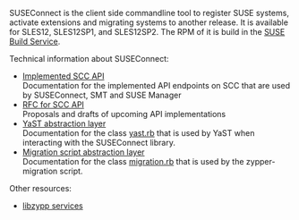 SUSEConnect is the client side commandline tool to register SUSE systems, activate extensions and migrating systems to another release. It is available for SLES12, SLES12SP1, and SLES12SP2.
The RPM of it is build in the [SUSE Build Service](https://build.suse.de/package/show/Devel:SCC:suseconnect/SUSEConnect). 

Technical information about SUSEConnect:

- [Implemented SCC API](SCC-API-(Implemented).md)   
  Documentation for the implemented API endpoints on SCC that are used by SUSEConnect, SMT and SUSE Manager
- [RFC for SCC API](SCC-API-RFC-(Draft).md)  
  Proposals and drafts of upcoming API implementations
- [YaST abstraction layer](YaST-abstraction-layer.md)  
  Documentation for the class [yast.rb](https://github.com/SUSE/connect/blob/master/lib/suse/connect/yast.rb) that is used by YaST when interacting with the SUSEConnect library.
- [Migration script abstraction layer](Migration-abstraction-layer.md)  
  Documentation for the class [migration.rb](https://github.com/SUSE/connect/blob/master/lib/suse/connect/migration.rb) that is used by the zypper-migration script. 

Other resources: 

- [libzypp services](https://doc.opensuse.org/projects/libzypp/HEAD/zypp-services.html)
